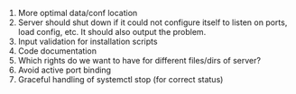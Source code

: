 1) More optimal data/conf location
2) Server should shut down if it could not configure itself to listen on ports, load config, etc.
It should also output the problem.
3) Input validation for installation scripts
4) Code documentation
5) Which rights do we want to have for different files/dirs of server?
6) Avoid active port binding
7) Graceful handling of systemctl stop (for correct status)
